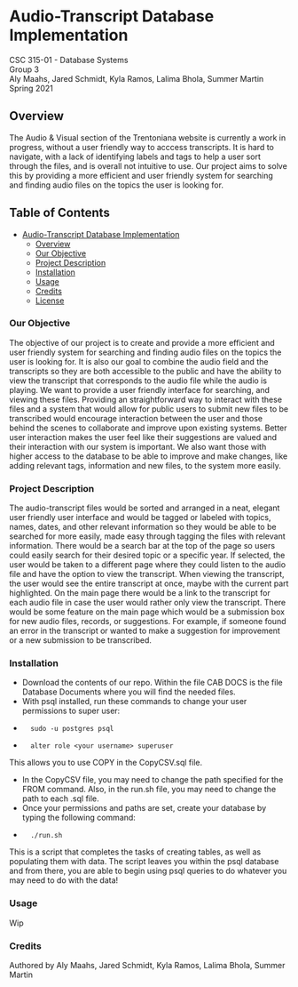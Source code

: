 # Audio-Transcript Database Implementation

CSC 315-01 - Database Systems  
Group 3  
Aly Maahs, Jared Schmidt, Kyla Ramos, Lalima Bhola, Summer Martin  
Spring 2021

## Overview
The Audio & Visual section of the Trentoniana website is currently a work in progress, without a user friendly way to acccess transcripts. It is hard to navigate, with a lack of identifying labels and tags to help a user sort through the files, and is overall not intuitive to use. Our project aims to solve this by providing a more efficient and user friendly system for searching and finding audio files on the topics the user is looking for. 

## Table of Contents
- [Audio-Transcript Database Implementation](#audio-transcript-database-implementation)
  * [Overview](#overview)
  * [Our Objective](#our-objective)
  * [Project Description](#project-description)
  * [Installation](#installation)
  * [Usage](#usage)
  * [Credits](#credits)
  * [License](#license)

### Our Objective
The objective of our project is to create and provide a more efficient and user friendly system for searching and finding audio files on the topics the user is looking for. It is also our goal to combine the audio field and the transcripts so they are both accessible to the public and have the ability to view the transcript that corresponds to the audio file while the audio is playing. We want to provide a user friendly interface for searching, and viewing these files. Providing an straightforward way to interact with these files and a system that would allow for public users to submit new files to be transcribed would encourage interaction between the user and those behind the scenes to collaborate and improve upon existing systems. Better user interaction makes the user feel like their suggestions are valued and their interaction with our system is important. We also want those with higher access to the database to be able to improve and make changes, like adding relevant tags, information and new files, to the system more easily.

### Project Description
The audio-transcript files would be sorted and arranged in a neat, elegant user friendly user interface and would be tagged or labeled with topics, names, dates, and other relevant information so they would be able to be searched for more easily, made easy through tagging the files with relevant information. There would be a search bar at the top of the page so users could easily search for their desired topic or a specific year. If selected, the user would be taken to a different page where they could listen to the audio file and have the option to view the transcript. When viewing the transcript, the user would see the entire transcript at once, maybe with the current part highlighted. On the main page there would be a link to the transcript for each audio file in case the user would rather only view the transcript. There would be some feature on the main page which would be a submission box for new audio files, records, or suggestions. For example, if someone found an error in the transcript or wanted to make a suggestion for improvement or a new submission to be transcribed.

### Installation

- Download the contents of our repo. Within the file CAB DOCS is the file Database Documents where you will find the needed files.
- With psql installed, run these commands to change your user permissions to super user:
- 		sudo -u postgres psql
- 		alter role <your username> superuser
This allows you to use COPY in the CopyCSV.sql file.
- In the CopyCSV file, you may need to change the path specified for the FROM command. Also, in the run.sh file, you may need to change the path to each .sql file.
- Once your permissions and paths are set, create your database by typing the following command:
- 		./run.sh
This is a script that completes the tasks of creating tables, as well as populating them with data. The script leaves you within the psql database and from there, you are able to begin using psql queries to do whatever you may need to do with the data!


### Usage
Wip

### Credits
Authored by Aly Maahs, Jared Schmidt, Kyla Ramos, Lalima Bhola, Summer Martin
